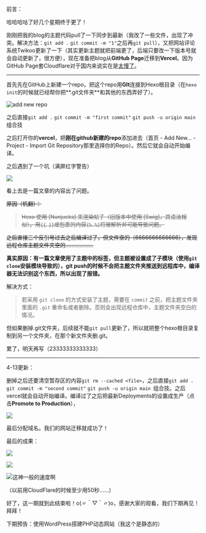 前言：

哈哈哈咕了好几个星期终于更了！

刚刚把我的blog的主题代码pull了一下同步到最新（我改了一些文件，出现了冲突。解决方法：`git add .` `git commit -m "1"`之后再`git pull`），又把网站评论系统Twikoo更新了一下（其实更新主题就把前端更了，后端只要改一下版本号就会自动更新了，很方便），现在准备把blog从**GitHub Page**迁移到**Vercel**。因为GitHub Page套Cloudflare对于国内来说实在是<u>太慢了</u>。

------

首先先在GitHub上新建一个repo，把这个repo用**GIt**连接到Hexo根目录（在`hexo init`的时候就已经帮你把**.git文件夹**和其他的东西弄好了）。

![add new repo](https://pic.imgdb.cn/item/6619329168eb935713c570c3.png)

之后直接`git add .` `git commit -m "first commit"` `git push -u origin main `组合技

之后打开你的**vercel**，把**刚在github新建的repo**添加进去（首页 - Add New... - Project - Import Git Repository那里选择你的Repo）。然后它就会自动开始编译。

之后遇到了一个坑（满屏红字警告）

![](https://pic.imgdb.cn/item/6619374968eb935713cbd57d.png)

看上去是一篇文章的内容出了问题。

~~原因（机翻）：~~

> ~~Hexo 使用 [Nunjucks] 来渲染帖子（旧版本中使用 [Swig]，其语法相似）。用`{{ }}`或包裹的内容`{% %}`将被解析并可能导致问题。~~

~~之后直接三个反引号过去之后编译过了，但文件空的（6666666666666），发现远程仓库主题文件夹空的………………~~

**真实原因：有一篇文章使用了主题中的标签，但主题被设置成了子模块（使用`git clone`安装模块导致的），git push的时候不会把主题文件夹推送到远程库中，编译器无法识别这个东西，所以出现了报错。**

解决方式：

> 若采用 `git clone` 的方式安装了主题，需要在 `commit` 之前，把主题文件夹里面的 `.git` 重命名或者删除。否则会出现远程仓库中，主题文件夹空白的情况。

但如果删掉.git文件夹，后续就不能`git pull`更新了，所以就把整个hexo根目录复制到另一个文件夹，在那个新文件夹删.git。

累了，明天再写（23333333333333）

------

4-13更新：

删掉之后还要清空暂存区的内容`git rm --cached <file>`，之后直接`git add .` `git commit -m "second commit"` `git push -u origin main `组合技。之后vercel就会自动开始编译。编译过了之后把最新Deployments的设置成生产（点击**Promote to Production**），

![](https://pic.imgdb.cn/item/661a5f2b68eb9357136b3e94.png)

最后分配域名。我们的网站迁移就成功了！

最后的成果：

![](https://pic.imgdb.cn/item/661b708868eb935713c1a8d2.png)

![](https://pic.imgdb.cn/item/661b709868eb935713c1c2eb.png)

![这神一般的速度啊](https://pic.imgdb.cn/item/661b710b68eb935713c3e37f.png)

（以前用CloudFlare的时候至少用50秒……）

好了，这一期就到此结束啦！o(〃＾▽＾〃)o，感谢大家的观看，我们下期再见！拜拜！



下期预告：使用WordPress搭建PHP动态网站（我这个是静态的）